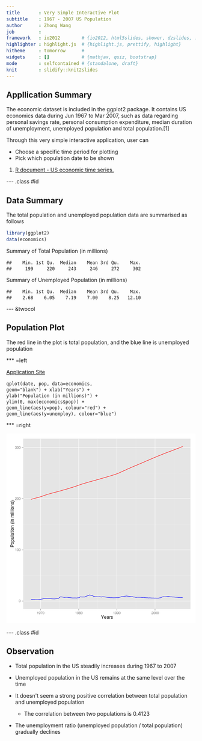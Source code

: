 ```yaml
---
title       : Very Simple Interactive Plot
subtitle    : 1967 - 2007 US Population
author      : Zhong Wang
job         : 
framework   : io2012        # {io2012, html5slides, shower, dzslides, ...}
highlighter : highlight.js  # {highlight.js, prettify, highlight}
hitheme     : tomorrow      # 
widgets     : []            # {mathjax, quiz, bootstrap}
mode        : selfcontained # {standalone, draft}
knit        : slidify::knit2slides
---
```


## Appllication Summary

The economic dataset is included in the ggplot2 package. It contains US economics data during Jun 1967 to Mar 2007, such as data regarding personal savings rate, personal consumption expenditure, median duration of unemployment, unemployed population and total population.[1]

Through this very simple interactive application, user can
* Choose a specific time period for plotting
* Pick which population date to be shown

1. [R document - US economic time series.](http://docs.ggplot2.org/current/economics.html)

--- .class #id 

## Data Summary

The total population and unemployed population data are summarised as follows


```r
library(ggplot2)
data(economics)
```
Summary of Total Population (in millions)

```
##    Min. 1st Qu.  Median    Mean 3rd Qu.    Max. 
##     199     220     243     246     272     302
```
Summary of Unemployed Population (in millions)

```
##    Min. 1st Qu.  Median    Mean 3rd Qu.    Max. 
##    2.68    6.05    7.19    7.00    8.25   12.10
```

--- &twocol

## Population Plot

The red line in the plot is total population, and the blue line is unemployed population

*** =left

[Application Site](http://zhong-wang.shinyapps.io/shinyapp/)

```
qplot(date, pop, data=economics, 
geom="blank") + xlab("Years") +
ylab("Population (in millions)") +
ylim(0, max(economics$pop)) +
geom_line(aes(y=pop), colour="red") +
geom_line(aes(y=unemploy), colour="blue")
```

*** =right

![plot of chunk unnamed-chunk-4](assets/fig/unnamed-chunk-4.png) 

--- .class #id

## Observation

* Total population in the US steadily increases during 1967 to 2007
* Unemployed population in the US remains at the same level over the time
* It doesn't seem a strong positive correlation between total population and unemployed population

  * The correlation between two populations is 0.4123
  
* The unemployment ratio (unemployed population / total population) gradually declines
